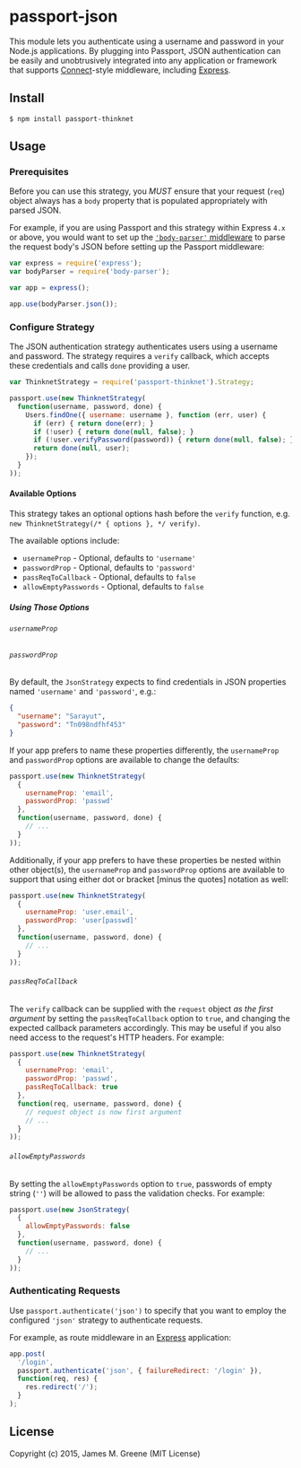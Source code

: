 # passport-json
This module lets you authenticate using a username and password in your Node.js
applications.  By plugging into Passport, JSON authentication can be easily and
unobtrusively integrated into any application or framework that supports
[Connect][]-style middleware, including
[Express][].


## Install

```shell
$ npm install passport-thinknet
```


## Usage

### Prerequisites

Before you can use this strategy, you _MUST_ ensure that your request (`req`) object always has a `body` property that is populated appropriately with parsed JSON.

For example, if you are using Passport and this strategy within Express `4.x` or above, you would want to set up the [`'body-parser'` middleware](https://www.npmjs.com/package/body-parser) to parse the request body's JSON before setting up the Passport middleware:

```js
var express = require('express');
var bodyParser = require('body-parser');

var app = express();

app.use(bodyParser.json());
```


### Configure Strategy

The JSON authentication strategy authenticates users using a username and
password.  The strategy requires a `verify` callback, which accepts these
credentials and calls `done` providing a user.

```js
var ThinknetStrategy = require('passport-thinknet').Strategy;

passport.use(new ThinknetStrategy(
  function(username, password, done) {
    Users.findOne({ username: username }, function (err, user) {
      if (err) { return done(err); }
      if (!user) { return done(null, false); }
      if (!user.verifyPassword(password)) { return done(null, false); }
      return done(null, user);
    });
  }
));
```

#### Available Options

This strategy takes an optional options hash before the `verify` function, e.g. `new ThinknetStrategy(/* { options }, */ verify)`.

The available options include:

 - `usernameProp` - Optional, defaults to `'username'`
 - `passwordProp` - Optional, defaults to `'password'`
 - `passReqToCallback` - Optional, defaults to `false`
 - `allowEmptyPasswords` - Optional, defaults to `false`


##### Using Those Options

###### `usernameProp`
###### `passwordProp`

By default, the `JsonStrategy` expects to find credentials in JSON properties named `'username'` and `'password'`, e.g.:

```json
{
  "username": "Sarayut",
  "password": "Tn098ndfhf453"
}
```

If your app prefers to name these properties differently, the `usernameProp` and `passwordProp` options are available to change the defaults:

```js
passport.use(new ThinknetStrategy(
  {
    usernameProp: 'email',
    passwordProp: 'passwd'
  },
  function(username, password, done) {
    // ...
  }
));
```

Additionally, if your app prefers to have these properties be nested within other object(s), the `usernameProp` and `passwordProp` options are available to support that using either dot or bracket [minus the quotes] notation as well:

```js
passport.use(new ThinknetStrategy(
  {
    usernameProp: 'user.email',
    passwordProp: 'user[passwd]'
  },
  function(username, password, done) {
    // ...
  }
));
```


###### `passReqToCallback`

The `verify` callback can be supplied with the `request` object _as the first argument_ by setting the `passReqToCallback` option to `true`, and changing the expected callback parameters accordingly. This may be useful if you also need access to the request's HTTP headers. For example:

```js
passport.use(new ThinknetStrategy(
  {
    usernameProp: 'email',
    passwordProp: 'passwd',
    passReqToCallback: true
  },
  function(req, username, password, done) {
    // request object is now first argument
    // ...
  }
));
```


###### `allowEmptyPasswords`

By setting the `allowEmptyPasswords` option to `true`, passwords of empty string (`''`) will be allowed to pass the validation checks. For example:

```js
passport.use(new JsonStrategy(
  {
    allowEmptyPasswords: false
  },
  function(username, password, done) {
    // ...
  }
));
```


### Authenticating Requests

Use `passport.authenticate('json')` to specify that you want to employ the configured `'json'` strategy to authenticate requests.

For example, as route middleware in an [Express][] application:

```js
app.post(
  '/login', 
  passport.authenticate('json', { failureRedirect: '/login' }),
  function(req, res) {
    res.redirect('/');
  }
);
```


## License

Copyright (c) 2015, James M. Greene (MIT License)



<!--- RESOURCE LINKS -->

[Passport]: http://passportjs.org/
[Connect]: http://www.senchalabs.org/connect/
[Express]: http://expressjs.com/
